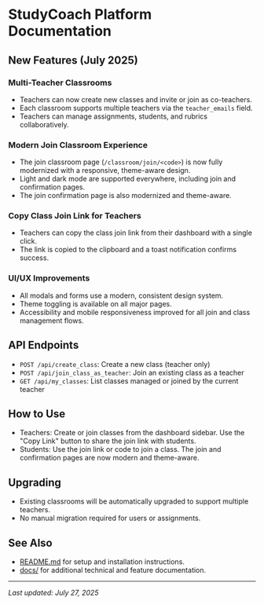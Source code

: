 # StudyCoach Platform Documentation

## New Features (July 2025)

### Multi-Teacher Classrooms
- Teachers can now create new classes and invite or join as co-teachers.
- Each classroom supports multiple teachers via the `teacher_emails` field.
- Teachers can manage assignments, students, and rubrics collaboratively.

### Modern Join Classroom Experience
- The join classroom page (`/classroom/join/<code>`) is now fully modernized with a responsive, theme-aware design.
- Light and dark mode are supported everywhere, including join and confirmation pages.
- The join confirmation page is also modernized and theme-aware.

### Copy Class Join Link for Teachers
- Teachers can copy the class join link from their dashboard with a single click.
- The link is copied to the clipboard and a toast notification confirms success.

### UI/UX Improvements
- All modals and forms use a modern, consistent design system.
- Theme toggling is available on all major pages.
- Accessibility and mobile responsiveness improved for all join and class management flows.

## API Endpoints
- `POST /api/create_class`: Create a new class (teacher only)
- `POST /api/join_class_as_teacher`: Join an existing class as a teacher
- `GET /api/my_classes`: List classes managed or joined by the current teacher

## How to Use
- Teachers: Create or join classes from the dashboard sidebar. Use the "Copy Link" button to share the join link with students.
- Students: Use the join link or code to join a class. The join and confirmation pages are now modern and theme-aware.

## Upgrading
- Existing classrooms will be automatically upgraded to support multiple teachers.
- No manual migration required for users or assignments.

## See Also
- [README.md](../README.md) for setup and installation instructions.
- [docs/](./docs/) for additional technical and feature documentation.

---

_Last updated: July 27, 2025_
